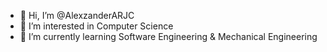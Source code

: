 - 👋 Hi, I’m @AlexzanderARJC
- 👀 I’m interested in Computer Science
- 🌱 I’m currently learning Software Engineering & Mechanical Engineering

<!---
AlexzanderARJC/AlexzanderARJC is a ✨ special ✨ repository because its `README.md` (this file) appears on your GitHub profile.
You can click the Preview link to take a look at your changes.
--->
